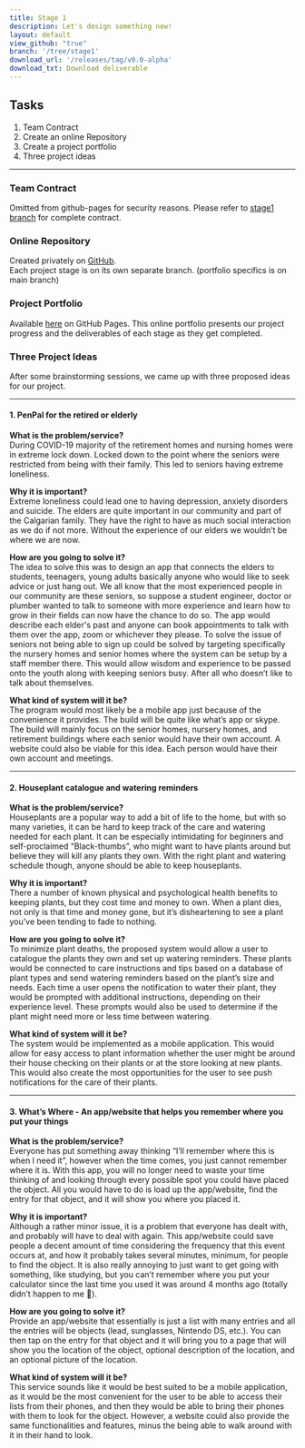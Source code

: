 ```yaml
---
title: Stage 1
description: Let's design something new!
layout: default
view_github: "true"
branch: '/tree/stage1'
download_url: '/releases/tag/v0.0-alpha'
download_txt: Download deliverable
---
```


## Tasks
1. Team Contract
1. Create an online Repository
1. Create a project portfolio
1. Three project ideas

---

### Team Contract
Omitted from github-pages for security reasons.
Please refer to [stage1 branch](https://github.com/judgyknowitall/cpsc481_teamproject/blob/stage1/TeamContract.pdf) for complete contract.


### Online Repository
Created privately on [GitHub](https://github.com/judgyknowitall/cpsc481_teamproject).  
Each project stage is on its own separate branch. (portfolio specifics is on main branch)


### Project Portfolio
Available [here](https://judgyknowitall.github.io/cpsc481_teamproject/) on GitHub Pages.
This online portfolio presents our project progress and the deliverables of each stage as they get completed.


### Three Project Ideas
After some brainstorming sessions, we came up with three proposed ideas for our project.

---

#### 1. PenPal for the retired or elderly

**What is the problem/service?**  
During COVID-19 majority of the retirement homes and nursing homes were in extreme lock down. Locked down to the point where the seniors were restricted from being with their family. This led to seniors having extreme loneliness. 


**Why it is important?**  
Extreme loneliness could lead one to having depression, anxiety disorders and suicide. The elders are quite important in our community and part of the Calgarian family. They have the right to have as much social interaction as we do if not more. Without the experience of our elders we wouldn’t be where we are now.  

 
**How are you going to solve it?**  
The idea to solve this was to design an app that connects the elders to students, teenagers, young adults basically anyone who would like to seek advice or just hang out. We all know that the most experienced people in our community are these seniors, so suppose a student engineer, doctor or plumber wanted to talk to someone with more experience and learn how to grow in their fields can now have the chance to do so. The app would describe each elder's past and anyone can book appointments to talk with them over the app, zoom or whichever they please. To solve the issue of seniors not being able to sign up could be solved by targeting specifically the nursery homes and senior homes where the system can be setup by a staff member there. This would allow wisdom and experience to be passed onto the youth along with keeping seniors busy. After all who doesn’t like to talk about themselves. 

 
**What kind of system will it be?**  
The program would most likely be a mobile app just because of the convenience it provides. The build will be quite like what’s app or skype. The build will mainly focus on the senior homes, nursery homes, and retirement buildings where each senior would have their own account. A website could also be viable for this idea. Each person would have their own account and meetings. 

---

#### 2. Houseplant catalogue and watering reminders 

**What is the problem/service?**  
Houseplants are a popular way to add a bit of life to the home, but with so many varieties, it can be hard to keep track of the care and watering needed for each plant. It can be especially intimidating for beginners and self-proclaimed “Black-thumbs”, who might want to have plants around but believe they will kill any plants they own. With the right plant and watering schedule though, anyone should be able to keep houseplants.  


**Why it is important?**  
There a number of known physical and psychological health benefits to keeping plants, but they cost time and money to own. When a plant dies, not only is that time and money gone, but it’s disheartening to see a plant you’ve been tending to fade to nothing. 

 
**How are you going to solve it?**  
To minimize plant deaths, the proposed system would allow a user to catalogue the plants they own and set up watering reminders. These plants would be connected to care instructions and tips based on a database of plant types and send watering reminders based on the plant’s size and needs. Each time a user opens the notification to water their plant, they would be prompted with additional instructions, depending on their experience level. These prompts would also be used to determine if the plant might need more or less time between watering. 

 
**What kind of system will it be?**  
The system would be implemented as a mobile application. This would allow for easy access to plant information whether the user might be around their house checking on their plants or at the store looking at new plants. This would also create the most opportunities for the user to see push notifications for the care of their plants. 

---

#### 3. What’s Where - An app/website that helps you remember where you put your things 

**What is the problem/service?**  
Everyone has put something away thinking “I’ll remember where this is when I need it”, however when the time comes, you just cannot remember where it is. With this app, you will no longer need to waste your time thinking of and looking through every possible spot you could have placed the object. All you would have to do is load up the app/website, find the entry for that object, and it will show you where you placed it.  


**Why it is important?**  
Although a rather minor issue, it is a problem that everyone has dealt with, and probably will have to deal with again. This app/website could save people a decent amount of time considering the frequency that this event occurs at, and how it probably takes several minutes, minimum, for people to find the object. It is also really annoying to just want to get going with something, like studying, but you can’t remember where you put your calculator since the last time you used it was around 4 months ago (totally didn’t happen to me 🙁). 

 
**How are you going to solve it?**  
Provide an app/website that essentially is just a list with many entries and all the entries will be objects (lead, sunglasses, Nintendo DS, etc.). You can then tap on the entry for that object and it will bring you to a page that will show you the location of the object, optional description of the location, and an optional picture of the location. 

 
**What kind of system will it be?**  
This service sounds like it would be best suited to be a mobile application, as it would be the most convenient for the user to be able to access their lists from their phones, and then they would be able to bring their phones with them to look for the object. However, a website could also provide the same functionalities and features, minus the being able to walk around with it in their hand to look. 